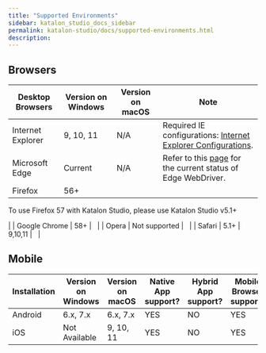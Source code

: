 ```yaml
---
title: "Supported Environments" 
sidebar: katalon_studio_docs_sidebar
permalink: katalon-studio/docs/supported-environments.html 
description: 
---
```

Browsers
--------

| Desktop Browsers | Version on Windows | Version on macOS | Note |
| --- | --- | --- | --- |
| Internet Explorer | 9, 10, 11 | N/A | Required IE configurations: [Internet Explorer Configurations](/display/KD/Internet+Explorer+Configurations). |
| Microsoft Edge | Current | N/A | Refer to this [page](https://docs.microsoft.com/en-us/microsoft-edge/webdriver) for the current status of Edge WebDriver. |
| Firefox | 56+ | 
To use Firefox 57 with Katalon Studio, please use Katalon Studio v5.1+

 |
| Google Chrome | 58+ |   |
| Opera | Not supported |   |
| Safari | 5.1+ | 9,10,11 |   |

Mobile
------

| Installation | Version on Windows | Version on macOS | Native App support? | Hybrid App support? | Mobile Browser support? |
| --- | --- | --- | --- | --- | --- |
| Android | 6.x, 7.x | 6.x, 7.x | YES | NO | YES |
| iOS | Not Available | 9, 10, 11 | YES | NO | YES |